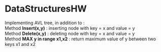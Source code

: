 # DataStructuresHW

Implementing AVL tree, in addition to :\
Method **Insert(x,y)** : inserting node with key = x and value = y\
Method **Delete(x,y)** : deleting node with key = x and value = y\
Method **MAX y in range x1,x2** : return maximum value of y between two keys x1 and x2
